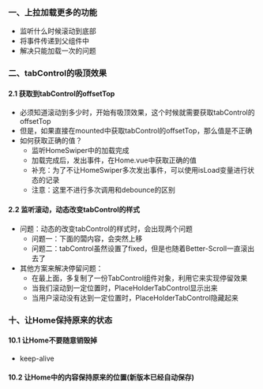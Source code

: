 ### 一、上拉加载更多的功能

- 监听什么时候滚动到底部
- 将事件传递到父组件中
- 解决只能加载一次的问题



### 二、tabControl的吸顶效果

#### 2.1 获取到tabControl的offsetTop

- 必须知道滚动到多少时，开始有吸顶效果，这个时候就需要获取tabControl的offsetTop
- 但是，如果直接在mounted中获取tabControl的offsetTop，那么值是不正确
- 如何获取正确的值？
  - 监听HomeSwiper中的加载完成
  - 加载完成后，发出事件，在Home.vue中获取正确的值
  - 补充：为了不让HomeSwiper多次发出事件，可以使用isLoad变量进行状态的记录
  - 注意：这里不进行多次调用和debounce的区别

#### 2.2 监听滚动，动态改变tabControl的样式

- 问题：动态的改变tabControl的样式时，会出现两个问题
  - 问题一：下面的闆内容，会突然上移
  - 问题二：tabControl虽然设置了fixed，但是也随着Better-Scroll一直滚出去了
- 其他方案来解决停留问题：
  - 在最上面，多复制了一份TabControl组件对象，利用它来实现停留效果
  - 当我们滚动到一定位置时，PlaceHolderTabControl显示出来
  - 当用户滚动没有达到一定位置时，PlaceHolderTabControl隐藏起来



### 十、让Home保持原来的状态

#### 10.1 让Home不要随意销毁掉

- keep-alive

#### 10.2 让Home中的内容保持原来的位置(新版本已经自动保存)